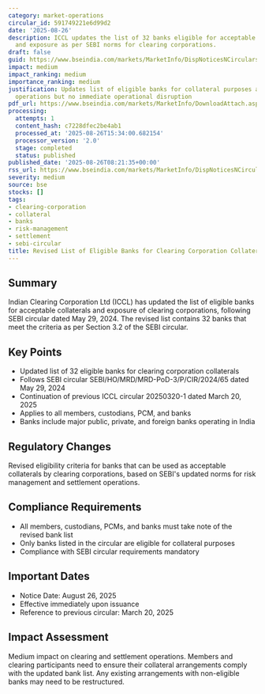 ```yaml
---
category: market-operations
circular_id: 591749221e6d99d2
date: '2025-08-26'
description: ICCL updates the list of 32 banks eligible for acceptable collaterals
  and exposure as per SEBI norms for clearing corporations.
draft: false
guid: https://www.bseindia.com/markets/MarketInfo/DispNoticesNCirculars.aspx?Noticeid={E97A84A1-01F9-4D3F-9C21-E25100CC1B91}&noticeno=20250826-7&dt=08/26/2025&icount=7&totcount=56&flag=0
impact: medium
impact_ranking: medium
importance_ranking: medium
justification: Updates list of eligible banks for collateral purposes affecting clearing
  operations but no immediate operational disruption
pdf_url: https://www.bseindia.com/markets/MarketInfo/DownloadAttach.aspx?id=20250826-7&attachedId=
processing:
  attempts: 1
  content_hash: c7228dfec2be4ab1
  processed_at: '2025-08-26T15:34:00.682154'
  processor_version: '2.0'
  stage: completed
  status: published
published_date: '2025-08-26T08:21:35+00:00'
rss_url: https://www.bseindia.com/markets/MarketInfo/DispNoticesNCirculars.aspx?Noticeid={E97A84A1-01F9-4D3F-9C21-E25100CC1B91}&noticeno=20250826-7&dt=08/26/2025&icount=7&totcount=56&flag=0
severity: medium
source: bse
stocks: []
tags:
- clearing-corporation
- collateral
- banks
- risk-management
- settlement
- sebi-circular
title: Revised List of Eligible Banks for Clearing Corporation Collaterals
---
```


## Summary

Indian Clearing Corporation Ltd (ICCL) has updated the list of eligible banks for acceptable collaterals and exposure of clearing corporations, following SEBI circular dated May 29, 2024. The revised list contains 32 banks that meet the criteria as per Section 3.2 of the SEBI circular.

## Key Points

- Updated list of 32 eligible banks for clearing corporation collaterals
- Follows SEBI circular SEBI/HO/MRD/MRD-PoD-3/P/CIR/2024/65 dated May 29, 2024
- Continuation of previous ICCL circular 20250320-1 dated March 20, 2025
- Applies to all members, custodians, PCM, and banks
- Banks include major public, private, and foreign banks operating in India

## Regulatory Changes

Revised eligibility criteria for banks that can be used as acceptable collaterals by clearing corporations, based on SEBI's updated norms for risk management and settlement operations.

## Compliance Requirements

- All members, custodians, PCMs, and banks must take note of the revised bank list
- Only banks listed in the circular are eligible for collateral purposes
- Compliance with SEBI circular requirements mandatory

## Important Dates

- Notice Date: August 26, 2025
- Effective immediately upon issuance
- Reference to previous circular: March 20, 2025

## Impact Assessment

Medium impact on clearing and settlement operations. Members and clearing participants need to ensure their collateral arrangements comply with the updated bank list. Any existing arrangements with non-eligible banks may need to be restructured.